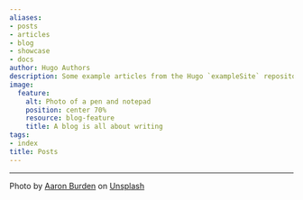 ```yaml
---
aliases:
- posts
- articles
- blog
- showcase
- docs
author: Hugo Authors
description: Some example articles from the Hugo `exampleSite` repository
image:
  feature:
    alt: Photo of a pen and notepad
    position: center 70%
    resource: blog-feature
    title: A blog is all about writing
tags:
- index
title: Posts
---
```


---

Photo by [Aaron Burden](https://unsplash.com/@aaronburden?utm_source=unsplash&utm_medium=referral&utm_content=creditCopyTex) on [Unsplash](https://unsplash.com/photos/xG8IQMqMITM?utm_source=unsplash&utm_medium=referral&utm_content=creditCopyText)
